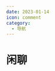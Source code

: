 ```yaml
---
date: 2023-01-14
icon: comment
category:
  - 导航
---
```


# 闲聊

<ArticleCell :box-data="links" />

<script setup lang="ts">
import ArticleCell from "@ArticleCell";
import links from "@@gossip";
</script>
